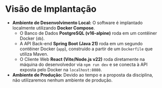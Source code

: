 # Visão de Implantação

- **Ambiente de Desenvolvimento Local:** O software é implantado localmente utilizando **Docker Compose**.
    - O Banco de Dados **PostgreSQL (v16-alpine)** roda em um contêiner Docker (`db`).
    - A API Back-end **Spring Boot (Java 21)** roda em um segundo contêiner Docker (`app`), construído a partir de um `Dockerfile` que utiliza Maven.
    - O Cliente Web **React (Vite/Node.js v22)** roda diretamente na máquina do desenvolvedor via `npm run dev` e se conecta à API exposta pelo Docker na `localhost:8080`.
- **Ambiente de Produção:** Devido ao tempo e a proposta da disciplina, não utilizaremos nenhum ambiente de produção.